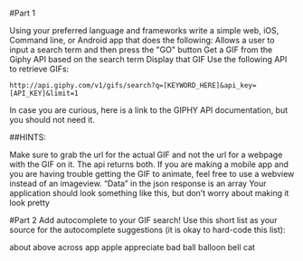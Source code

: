 #Part 1

Using your preferred language and frameworks write a simple web, iOS, Command line, or Android app that does the following:
Allows a user to input a search term and then press the "GO" button
Get a GIF from the Giphy API based on the search term
Display that GIF
Use the following API to retrieve GIFs:

```http://api.giphy.com/v1/gifs/search?q=[KEYWORD_HERE]&api_key=[API_KEY]&limit=1```


In case you are curious, here is a link to the GIPHY API documentation, but you should not need it.

##HINTS:

Make sure to grab the url for the actual GIF and not the url for a webpage with the GIF on it. The api returns both.
If you are making a mobile app and you are having trouble getting the GIF to animate, feel free to use a webview instead of an imageview.
“Data” in the json response is an array 
Your application should look something like this, but don’t worry about making it look pretty

#Part 2
Add autocomplete to your GIF search! Use this short list as your source for the autocomplete suggestions (it is okay to hard-code this list):

about
above
across
app
apple
appreciate
bad
ball
balloon
bell
cat
